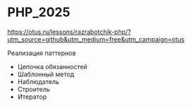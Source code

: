 # PHP_2025

https://otus.ru/lessons/razrabotchik-php/?utm_source=github&utm_medium=free&utm_campaign=otus

Реализация паттернов
- Цепочка обязанностей
- Шаблонный метод 
- Наблюдатель
- Строитель
- Итератор